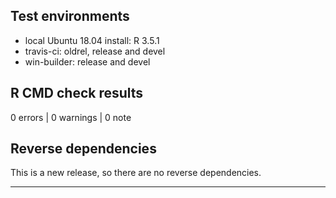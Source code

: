 ## Test environments
* local Ubuntu 18.04 install: R 3.5.1
* travis-ci: oldrel, release and devel
* win-builder: release and devel

## R CMD check results

0 errors | 0 warnings | 0 note

## Reverse dependencies

This is a new release, so there are no reverse dependencies.

---
